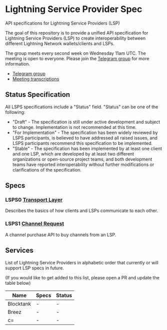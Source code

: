 # Lightning Service Provider Spec
API specifications for Lightning Service Providers (LSP)

The goal of this repository is to provide a unified API specification for Lightning Service Providers (LSP) to create interoperability between different Lightning Network wallets/clients and LSPs.

The group meets every second week on Wednesday 11am UTC. The meeting is open to everyone. Please join the [Telegram group][] for more information.

- [Telegram group][]
- [Meeting transcriptions](https://github.com/BitcoinAndLightningLayerSpecs/meetings)

[Telegram group]: https://t.me/LSPstandards

## Status Specification

All LSPS specifications include a "Status" field.
"Status" can be one of the following:

* "Draft" - The specification is still under active development and
  subject to change. Implementation is not recommended at this
  time.
* "For Implementation" - The specification has been widely reviewed by
  LSPS participants, is believed to have addressed all raised
  issues, and LSPS participants recommend this specification to be
  implemented.
* "Stable" - The specification has been implemented by at least one
  client and one LSP, which are developed by at least two different
  organizations or open-source project teams, and both development
  teams have reported interoperability without further modifications
  or clarifications of the specification.

## Specs

### **LSPS0** [Transport Layer](LSPS0/README.md)
Describes the basics of how clients and LSPs communicate to each other.

### **LSPS1** [Channel Request](LSPS1/README.md)
A channel purchase API to buy channels from an LSP.


## Services
List of Lightning Service Providers in alphabetic order that currently or will support LSP specs in future.

(If you would like to get added to this list, please open a PR and update the table below)

| Name         | Specs       | Status |
| ------------ | ----------- | ------ |
| Blocktank    | -           | -      |
| Breez        | -           | -      |
| c=           | -           | -      |




